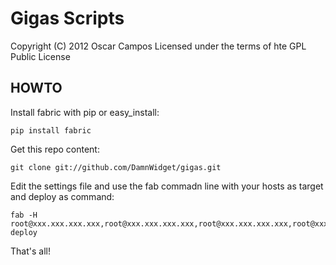 Gigas Scripts
=============
Copyright (C) 2012 Oscar Campos
Licensed under the terms of hte GPL Public License

HOWTO
-----
Install fabric with pip or easy_install:

	pip install fabric

Get this repo content:

	git clone git://github.com/DamnWidget/gigas.git

Edit the settings file and use the fab commadn line with your hosts as target and deploy as command:

	fab -H root@xxx.xxx.xxx.xxx,root@xxx.xxx.xxx.xxx,root@xxx.xxx.xxx.xxx,root@xxx.xxx.xxx.xxx,root@xxx.xxx.xxx.xxx deploy

That's all!
